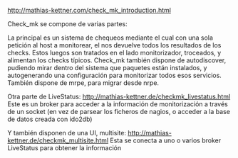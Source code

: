 http://mathias-kettner.com/check_mk_introduction.html

Check_mk se compone de varias partes:

La principal es un sistema de chequeos mediante el cual con una sola petición al host a monitorear, el nos devuelve todos los resultados de los checks. Estos luegos son tratados en el lado monitorizador, troceados, y alimentan los checks típicos.
Check_mk también dispone de autodiscover, pudiendo mirar dentro del sistema que paquetes están instalados, y autogenerando una configuración para monitorizar todos esos servicios.
También dispone de mrpe, para migrar desde nrpe.

Otra parte de LiveStatus: http://mathias-kettner.de/checkmk_livestatus.html
Este es un broker para acceder a la información de monitorización a través de un socket (en vez de parsear los ficheros de nagios, o acceder a la base de datos creada con ido2db)

Y también disponen de una UI, multisite: http://mathias-kettner.de/checkmk_multisite.html
Esta se conecta a uno o varios broker LiveStatus para obtener la información

